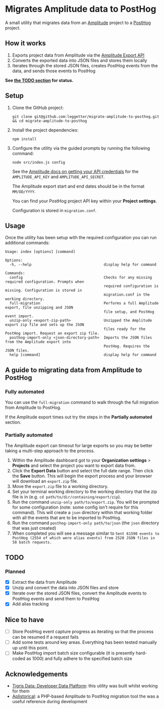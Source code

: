 # Migrates Amplitude data to PostHog

A small utility that migrates data from an [Amplitude](https://amplitude.com) project to a [PostHog](https://posthog.com) project.

## How it works

1. Exports project data from Amplitude via the [Amplitude Export API](https://www.docs.developers.amplitude.com/analytics/apis/export-api/)
2. Converts the exported data into JSON files and stores them locally
3. Iterates through the stored JSON files, creates PostHog events from the data, and sends those events to PostHog

**See [the TODO section](#todo) for status.**

## Setup

1. Clone the GitHub project:

   ```shell
   git clone git@github.com:leggetter/migrate-amplitude-to-posthog.git && cd migrate-amplitude-to-posthog
   ```

2. Install the project dependencies:

   ```shell
   npm install
   ```

3. Configure the utility via the guided prompts by running the following command:

   ```shell
   node src/index.js config
   ```

   See the [Amplitude docs on getting your API credentials](https://www.docs.developers.amplitude.com/analytics/find-api-credentials/) for the `AMPLITUDE_API_KEY` and `AMPLITUDE_API_SECRET`. 
   
   The Amplitude export start and end dates should be in the format `MM/DD/YYYY`.

   You can find your PostHog project API key within your **Project settings**.

   Configuration is stored in `migration.conf`.

## Usage

Once the utility has been setup with the required configuration you can run additional commands:

```shell
Usage: index [options] [command]

Options:
  -h, --help                                 display help for command

Commands:
  config                                     Checks for any missing required configuration. Prompts when
                                             required configuration is missing. Configuration is stored in
                                             migration.conf in the working directory.
  full-migration                             Performs a full Amplitude export, file unzipping and JSON
                                             file setup, and PostHog event import.
  unzip-only <export-zip-path>               Unzipped the Amplitude export zip file and sets up the JSON
                                             files ready for the PostHog import. Request an export zip file.
  posthog-import-only <json-directory-path>  Imports the JSON files from the Amplitude export into
                                             PostHog. Requires the JSON files.
  help [command]                             display help for command
```

## A guide to migrating data from Amplitude to PostHog

### Fully automated

You can use the `full-migration` command to walk through the full migration from Amplitude to PostHog.

If the Amplitude export times out try the steps in the **Partially automated** section.

### Partially automated

The Amplitude export can timeout for large exports so you may be better taking a multi-step approach to the process.

1. Within the Amplitude dashboard got to your **Organization settings** > **Projects** and select the project you want to export data from.
2. Click the **Export Data** button and select the full date range. Then click the **Save** button. This will begin the export process and your browser will download an `export.zip` file.
3. Move the `export.zip` file to a working directory.
4. Set your terminal working directory to the working directory that the zip file is in (e.g. `cd path/to/dir/containing/export/zip`).
4. Run the command `unzip-only path/to/export.zip`. You will be prompted for some configuration (note: some config isn't require for this command). This will create a `json` directory within that working folder with all the events that are to be imported to PostHog.
5. Run the command `posthog-import-only path/to/json` (the `json` directory that was just created)
6. When completed you will see a message similar to `Sent 61590 events to PostHog (2554 of which were alias events) from 2520 JSON files in 58 batch requests.`

## TODO

### Planned

- [x] Extract the data from Amplitude
- [x] Unzip and convert the data into JSON files and store
- [x] Iterate over the stored JSON files, convert the Amplitude events to PostHog events and send them to PostHog
- [x] Add alias tracking

## Nice to have

- [ ] Store PostHog event capture progress as iterating so that the process can be resumed if a request fails
- [ ] Add some tests around key areas. Everything has been tested manually up until this point.
- [ ] Make PostHog import batch size configurable (it is presently hard-coded as 1000) and fully adhere to the specified batch size

## Acknowledgements

- [Tigris Data: Developer Data Platform](https://tigrisdata.com): this utility was built whilst working for them
- [Aplistorical](https://github.com/vicampuzano/aplistorical): a PHP-based Amplitude to PostHog migration tool the was a useful reference during development